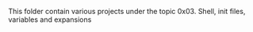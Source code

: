 This folder contain various projects under the topic 0x03. Shell, init files, variables and expansions
